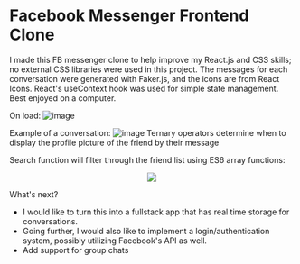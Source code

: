 # Facebook Messenger Frontend Clone
I made this FB messenger clone to help improve my React.js and CSS skills; no external CSS libraries were used in this project. The messages for each conversation were generated with Faker.js, and the icons are from React Icons. React's useContext hook was used for simple state management. Best enjoyed on a computer. 

On load:
![image](https://user-images.githubusercontent.com/47995084/131173126-434dfb19-470c-4ed3-a364-caffc5c468c8.png)

Example of a conversation:
![image](https://user-images.githubusercontent.com/47995084/131173150-8e77885a-a3ed-4863-b537-fbd44768b326.png)
Ternary operators determine when to display the profile picture of the friend by their message

Search function will filter through the friend list using ES6 array functions:
<p align="center">
  <img src="https://user-images.githubusercontent.com/47995084/131173289-eeaf045e-80e7-4a74-aa09-f32ffa3631bd.png">
</p>

What's next?
* I would like to turn this into a fullstack app that has real time storage for conversations.
* Going further, I would also like to implement a login/authentication system, possibly utilizing Facebook's API as well.
* Add support for group chats
